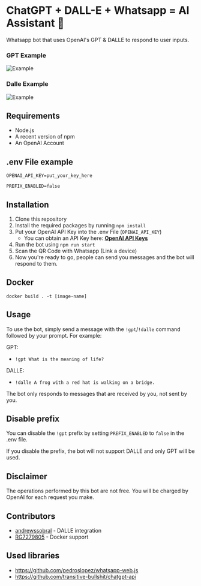 # ChatGPT + DALL-E + Whatsapp = AI Assistant 🚀

Whatsapp bot that uses OpenAI's GPT & DALLE to respond to user inputs.

### GPT Example

![Example](https://i.imgur.com/Za4s6aR.png)

### Dalle Example

![Example](https://i.imgur.com/nqDT4E4.png)

## Requirements

- Node.js
- A recent version of npm
- An OpenAI Account

## .env File example

```
OPENAI_API_KEY=put_your_key_here

PREFIX_ENABLED=false
```

## Installation

1. Clone this repository
2. Install the required packages by running `npm install`
3. Put your OpenAI API Key into the .env File (`OPENAI_API_KEY`)
   - You can obtain an API Key here: [**OpenAI API Keys**](https://platform.openai.com/account/api-keys)
4. Run the bot using `npm run start`
5. Scan the QR Code with Whatsapp (Link a device)
6. Now you're ready to go, people can send you messages and the bot will respond to them.

## Docker

`docker build . -t [image-name]`

## Usage

To use the bot, simply send a message with the `!gpt`/`!dalle` command followed by your prompt. For example:

GPT:

- `!gpt What is the meaning of life?`

DALLE:

- `!dalle A frog with a red hat is walking on a bridge.`

The bot only responds to messages that are received by you, not sent by you.

## Disable prefix

You can disable the `!gpt` prefix by setting `PREFIX_ENABLED` to `false` in the .env file.

If you disable the prefix, the bot will not support DALLE and only GPT will be used.

## Disclaimer

The operations performed by this bot are not free. You will be charged by OpenAI for each request you make.

## Contributors

- [andrewssobral](https://github.com/andrewssobral) - DALLE integration
- [RG7279805](https://github.com/RG7279805) - Docker support

## Used libraries

- https://github.com/pedroslopez/whatsapp-web.js
- https://github.com/transitive-bullshit/chatgpt-api

